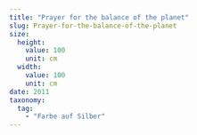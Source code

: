 ```yaml
---
title: "Prayer for the balance of the planet"
slug: Prayer-for-the-balance-of-the-planet
size:
  height:
    value: 100
    unit: cm
  width:
    value: 100
    unit: cm
date: 2011
taxonomy:
  tag:
    - "Farbe auf Silber"
---
```

